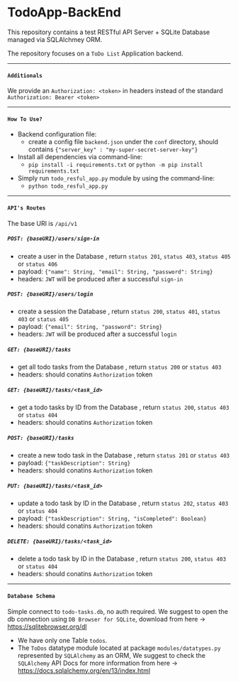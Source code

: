 # TodoApp-BackEnd


This repository contains a test RESTful API Server + SQLite Database managed via SQLAlchmey ORM.

The repository focuses on a `ToDo List` Application backend.

---
#### `Additionals`
We provide an `Authorization: <token>` in headers instead of the standard
`Authorization: Bearer <token>`

---
#### `How To Use?`
- Backend configuration file:
    - create a config file `backend.json` under the `conf` directory, should contains `{"server_key" : "my-super-secret-server-key"}`
- Install all dependencies via command-line:
    - `pip install -i requirements.txt` or `python -m pip install requirements.txt`
- Simply run `todo_resful_app.py` module by using the command-line:  
    - `python todo_resful_app.py`

---
#### `API's Routes`

The base URI is `/api/v1`
##### `POST: {baseURI}/users/sign-in`
- create a user in the Database , return `status 201`, `status 403`, `status 405` or `status 406`
- payload: `{"name": String, "email": String, "password": String}`
- headers: `JWT` will be produced after a successful `sign-in`

##### `POST: {baseURI}/users/login`
- create a session the Database , return `status 200`, `status 401`, `status 403` or `status 405`
- payload: `{"email": String, "password": String}`
- headers: `JWT` will be produced after a successful `login`

##### `GET: {baseURI}/tasks`  
- get all todo tasks from the Database , return `status 200` or `status 403`
- headers: should conatins `Authorization` token


##### `GET: {baseURI}/tasks/<task_id>`  
- get a todo tasks by ID from the Database , return `status 200`, `status 403` or `status 404`
- headers: should conatins `Authorization` token

##### `POST: {baseURI}/tasks`  
- create a new todo task in the Database , return `status 201` or `status 403`
- payload: `{"taskDescription": String}`
- headers: should conatins `Authorization` token

##### `PUT: {baseURI}/tasks/<task_id>`  
- update a todo task by ID in the Database , return `status 202`, `status 403` or `status 404`
- payload: `{"taskDescription": String, "isCompleted": Boolean}`
- headers: should conatins `Authorization` token

##### `DELETE: {baseURI}/tasks/<task_id>`  
- delete a todo task by ID in the Database , return `status 200`, `status 403` or `status 404`
- headers: should conatins `Authorization` token

---
#### `Database Schema`

Simple connect to `todo-tasks.db`, no auth required.
We suggest to open the db connection using `DB Browser for SQLite`,
download from here -> https://sqlitebrowser.org/dl

- We have only one Table `todos`.
- The `ToDos` datatype module located at package `modules/datatypes.py` represented by `SQLAlchemy` as an ORM,
We suggest to check the `SQLAlchemy` API Docs for more information from here -> https://docs.sqlalchemy.org/en/13/index.html

